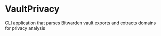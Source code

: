 # VaultPrivacy
CLI application that parses Bitwarden vault exports and extracts domains for privacy analysis
